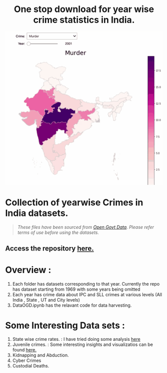 <center> <h1>One stop download for year wise crime statistics in India.  </h1> </center>

<img src="https://raw.githubusercontent.com/avinashladdha/CrimeDataset/master/map.gif" align = "middle" />

# Collection of yearwise Crimes in India datasets.
> _These files have been sourced from [Open Govt Data](https://data.gov.in/). Please refer terms of use before using the datasets._

## Access the repository [here.](https://github.com/avinashladdha/CrimeDataset)

# Overview :
1. Each folder has datasets corresponding to that year. Currently the repo has dataset starting from 1969 with some 
years being omitted 
2. Each year has crime data about IPC and SLL crimes at various levels (All India , State , UT and City levels)
3. DataOGD.ipynb has the relavant code for data harvesting.

# Some Interesting Data sets :
1. State wise crime rates. : I have tried doing some analysis [here](https://www.linkedin.com/posts/avinashladdha_crime-in-india-activity-6662678356263337984-2WkC)
2. Juvenile crimes. : Some interesting insights and visualizatios can be found [here.](https://www.linkedin.com/pulse/misguided-steps-unfulfilled-wishes-avinash-laddha?lipi=urn%3Ali%3Apage%3Ad_flagship3_profile_view_base_recent_activity_details_shares%3BRQduP%2FPIRwGBNUQHBYZC3w%3D%3D&licu=urn%3Ali%3Acontrol%3Ad_flagship3_profile_view_base_recent_activity_details_shares-update_article_image)
3. Kidnapping and Abduction. 
4. Cyber Crimes
5. Custodial Deaths.


